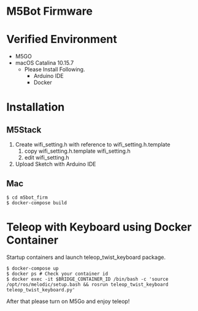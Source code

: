M5Bot Firmware
==============

# Verified Environment

* M5GO
* macOS Catalina 10.15.7
  * Please Install Following.
    * Arduino IDE
    * Docker

# Installation

## M5Stack

1. Create wifi_setting.h with reference to wifi_setting.h.template
   1. copy wifi_setting.h.template wifi_setting.h
   2. edit wifi_setting.h
2. Upload Sketch with Arduino IDE

## Mac

```
$ cd m5bot_firm
$ docker-compose build
```

# Teleop with Keyboard using Docker Container

Startup containers and launch teleop_twist_keyboard package.

```
$ docker-compose up
$ docker ps # Check your container id
$ docker exec -it $BRIDGE_CONTAINER_ID /bin/bash -c 'source /opt/ros/melodic/setup.bash && rosrun teleop_twist_keyboard teleop_twist_keyboard.py'
```

After that please turn on M5Go and enjoy teleop!
